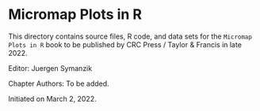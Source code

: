# Micromap Plots in R

This directory contains source files, R code, and data sets for the `Micromap Plots in R` book to be published by CRC Press / Taylor & Francis in late 2022.

Editor: Juergen Symanzik

Chapter Authors: To be added.

Initiated on March 2, 2022.
